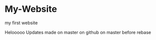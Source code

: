 # My-Website

my first website



Helooooo
Updates made on master on github on master before rebase
